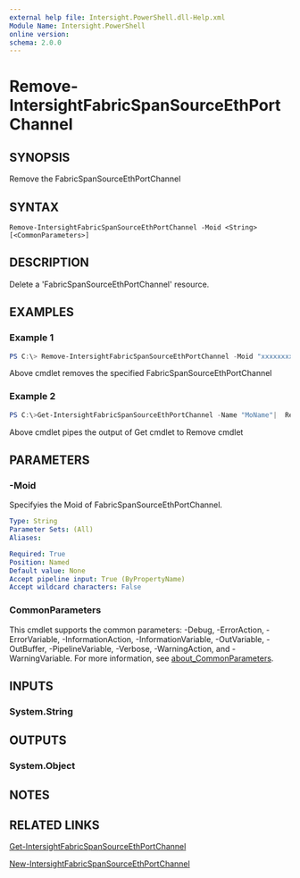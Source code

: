 ```yaml
---
external help file: Intersight.PowerShell.dll-Help.xml
Module Name: Intersight.PowerShell
online version:
schema: 2.0.0
---
```


# Remove-IntersightFabricSpanSourceEthPortChannel

## SYNOPSIS
Remove the FabricSpanSourceEthPortChannel

## SYNTAX

```
Remove-IntersightFabricSpanSourceEthPortChannel -Moid <String> [<CommonParameters>]
```

## DESCRIPTION
Delete a &apos;FabricSpanSourceEthPortChannel&apos; resource.

## EXAMPLES

### Example 1
```powershell
PS C:\> Remove-IntersightFabricSpanSourceEthPortChannel -Moid "xxxxxxxxxxxxxxxxxxxxxxxxxxx"
```
Above cmdlet removes the specified FabricSpanSourceEthPortChannel 

### Example 2
```powershell
PS C:\>Get-IntersightFabricSpanSourceEthPortChannel -Name "MoName"|  Remove-IntersightFabricSpanSourceEthPortChannel
```
Above cmdlet pipes the output of Get cmdlet to Remove cmdlet

## PARAMETERS

### -Moid
Specifyies the Moid of FabricSpanSourceEthPortChannel.

```yaml
Type: String
Parameter Sets: (All)
Aliases:

Required: True
Position: Named
Default value: None
Accept pipeline input: True (ByPropertyName)
Accept wildcard characters: False
```

### CommonParameters
This cmdlet supports the common parameters: -Debug, -ErrorAction, -ErrorVariable, -InformationAction, -InformationVariable, -OutVariable, -OutBuffer, -PipelineVariable, -Verbose, -WarningAction, and -WarningVariable. For more information, see [about_CommonParameters](http://go.microsoft.com/fwlink/?LinkID=113216).

## INPUTS

### System.String

## OUTPUTS

### System.Object
## NOTES

## RELATED LINKS

[Get-IntersightFabricSpanSourceEthPortChannel](./Get-IntersightFabricSpanSourceEthPortChannel.md)

[New-IntersightFabricSpanSourceEthPortChannel](./New-IntersightFabricSpanSourceEthPortChannel.md)

